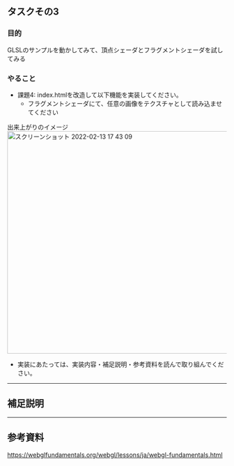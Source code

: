 ## タスクその3
### 目的
GLSLのサンプルを動かしてみて、頂点シェーダとフラグメントシェーダを試してみる

### やること

- 課題4: index.htmlを改造して以下機能を実装してください。
  - フラグメントシェーダにて、任意の画像をテクスチャとして読み込ませてください

出来上がりのイメージ
<img width="511" alt="スクリーンショット 2022-02-13 17 43 09" src="https://user-images.githubusercontent.com/2268153/153745831-053167ae-1e2e-4815-ab7e-393626fd2e20.png">


* 実装にあたっては、実装内容・補足説明・参考資料を読んで取り組んでください。

---

## 補足説明

---

## 参考資料
https://webglfundamentals.org/webgl/lessons/ja/webgl-fundamentals.html
